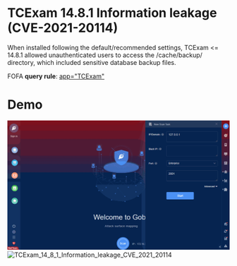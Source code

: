 # TCExam 14.8.1 Information leakage (CVE-2021-20114)

When installed following the default/recommended settings, TCExam <= 14.8.1 allowed unauthenticated users to access the /cache/backup/ directory, which included sensitive database backup files.

FOFA **query rule**: [app="TCExam"](https://fofa.so/result?qbase64=YXBwPSJUQ0V4YW0i)

# Demo

![TCExam_14_8_1_Information_leakage_CVE_2021_20114](TCExam_14_8_1_Information_leakage_CVE_2021_20114.gif)![TCExam_14_8_1_Information_leakage_CVE_2021_20114](https://user-images.githubusercontent.com/62200676/129444001-d7f20659-71d6-4ad6-b7ea-8a44f36a9380.gif)
